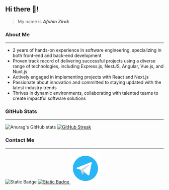 ## Hi there 👋!
> My name is ***Afshin Zirak***

<h3>About Me</h3>
<hr />

- 2 years of hands-on experience in software engineering, specializing in both front-end and back-end development
- Proven track record of delivering successful projects using a diverse range of technologies, including Express.js, NestJS, Angular, Vue.js, and Nuxt.js
- Actively engaged in implementing projects with React and Next.js
- Passionate about innovation and committed to staying updated with the latest industry trends
- Thrives in dynamic environments, collaborating with talented teams to create impactful software solutions

<h3>GitHub Stats</h3>
<hr />

![Anurag's GitHub stats](https://github-readme-stats.vercel.app/api?username=AfshinZIrak01&show_icons=true&theme=tokyonight)
[![GitHub Streak](https://streak-stats.demolab.com?user=AfshinZirak01&theme=tokyonight)](https://git.io/streak-stats)

<h3>Contact Me</h3>
<hr />

![Static Badge](https://img.shields.io/badge/Website-www.buildnewage.com-blue?style=social&logo=google%20chrome)
<a href='http://instagram.com/afshin_barish'>
![Static Badge](https://img.shields.io/badge/Instagram-@afshin_barish-red?style=flat&logo=instagram)
</a>
<a href='http://t.me/Aminkhoy78'>
<img src='https://github.com/AfshinZirak01/AfshinZirak01/blob/main/icons8-telegram-96.png?raw=true' />
</a>






















